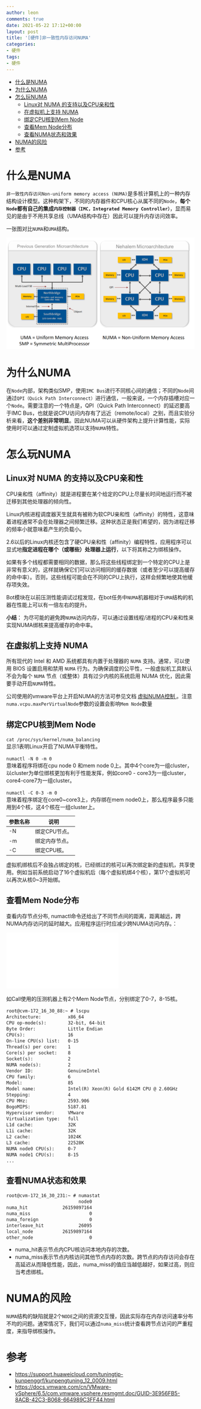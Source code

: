 ```yaml
---
author: leon
comments: true
date: 2021-05-22 17:12+00:00
layout: post
title: '[硬件]非一致性内存访问NUMA'
categories:
- 硬件
tags:
- 硬件
---
```



- [什么是NUMA](#什么是numa)
- [为什么NUMA](#为什么numa)
- [怎么玩NUMA](#怎么玩numa)
  - [Linux对 NUMA 的支持以及CPU亲和性](#linux对-numa-的支持以及cpu亲和性)
  - [在虚拟机上支持 NUMA](#在虚拟机上支持-numa)
  - [绑定CPU核到Mem Node](#绑定cpu核到mem-node)
  - [查看Mem Node分布](#查看mem-node分布)
  - [查看NUMA状态和效果](#查看numa状态和效果)
- [NUMA的风险](#numa的风险)
- [参考](#参考)


# 什么是NUMA

`非一致性内存访问Non-uniform memory access (NUMA)`是多核计算机上的一种内存结构设计模型。这种构架下，不同的内存器件和CPU核心从属不同的`Node`，**每个`Node`都有自己的集成`内存控制器（IMC，Integrated Memory Controller）`**，显而易见的是由于不用共享总线（UMA结构中存在）因此可以提升内存访问效率。

一张图对比`NUMA`和`UMA`结构。

![](/images/uma-vs-numa1.png)


# 为什么NUMA

在`Node`内部，架构类似SMP，使用`IMC Bus`进行不同核心间的通信；不同的`Node`间通过`QPI（Quick Path Interconnect）`进行通信，一般来说，一个内存插槽对应一个`Node`。需要注意的一个特点是，QPI（Quick Path Interconnect）的延迟要高于IMC Bus，也就是说CPU访问内存有了远近（remote/local）之别，而且实验分析来看，**这个差别非常明显**。因此NUMA可以从硬件架构上提升计算性能，实际使用时可以通过定制虚拟机选项以支持`NUMA`特性。

# 怎么玩NUMA

## Linux对 NUMA 的支持以及CPU亲和性

CPU亲和性（affinity）就是进程要在某个给定的CPU上尽量长时间地运行而不被迁移到其他处理器的倾向性。

Linux内核进程调度器天生就具有被称为软CPU亲和性（affinity）的特性，这意味着进程通常不会在处理器之间频繁迁移。这种状态正是我们希望的，因为进程迁移的频率小就意味着产生的负载小。

2.6以后的Linux内核还包含了硬CPU亲和性（affinity）编程特性，应用程序可以显式地**指定进程在哪个（或哪些）处理器上运行**，以下将其称之为绑核操作。

如果有多个线程都需要相同的数据，那么将这些线程绑定到一个特定的CPU上是非常有意义的，这样就确保它们可以访问相同的缓存数据（或者至少可以提高缓存的命中率）。否则，这些线程可能会在不同的CPU上执行，这样会频繁地使其他缓存项失效。

Bot模块在以前压测性能调试过程发现，在bot任务中`NUMA`机器相对于`UMA`结构的机器在性能上可以有一倍左右的提升。

**小结**： 为尽可能的避免跨`NUMA`访问内存，可以通过设置线程/进程的CPU亲和性来实现NUMA绑核来提高缓存的命中率。

## 在虚拟机上支持 NUMA

所有现代的 Intel 和 AMD 系统都具有内置于处理器的 `NUMA` 支持。通常，可以使用 BIOS 设置启用和禁用 `NUMA` 行为。为确保调度的公平性，一般虚拟机工具默认不会为每个 `NUMA` 节点（或整体）具有过少内核的系统启用 NUMA 优化，因此需要手动开启`NUMA`特性。

公司使用的vmware平台上开启NUMA的方法可参见文档 [虚拟NUMA控制
](https://docs.vmware.com/cn/VMware-vSphere/6.5/com.vmware.vsphere.resmgmt.doc/GUID-3E956FB5-8ACB-42C3-B068-664989C3FF44.html)。注意`numa.vcpu.maxPerVirtualNode`参数的设置会影响`Mem Node`数量

## 绑定CPU核到Mem Node

`cat /proc/sys/kernel/numa_balancing`  
显示1表明Linux开启了NUMA平衡特性。

`numactl -N 0 -m 0`   
意味着程序将绑在cpu node 0 和mem node 0上。其中4个core为一组cluster，以cluster为单位绑核更加有利于性能发挥，例如core0 - core3为一组cluster，core4-core7为一组cluster。

`numactl -C 0-3 -m 0`  
意味着程序绑定在core0~core3上，内存绑在mem node0上，那么程序最多只能用到4个核，这4个核在一组cluster上。

|参数名称|说明|
|-|-|
|-N|绑定CPU节点。|
|-m|绑定内存节点。|
|-C|绑定CPU核。|



虚拟机绑核后不会独占绑定的核，已经绑过的核可以再次绑定新的虚拟机，共享使用。例如当前系统启动了16个虚拟机后（每个虚拟机绑4个核），第17个虚拟机可以再次从核0~3开始绑。

## 查看Mem Node分布
查看内存节点分布, numactl命令还给出了不同节点间的距离，距离越远，跨NUMA内存访问的延时越大。应用程序运行时应减少跨NUMA访问内存。：


![](./numma/numa-ctrl1.log)

如Call使用的压测机器上有2个Mem Node节点，分别绑定了0-7，8-15核。

```
root@cvm-172_16_30_88:~ # lscpu
Architecture:          x86_64
CPU op-mode(s):        32-bit, 64-bit
Byte Order:            Little Endian
CPU(s):                16
On-line CPU(s) list:   0-15
Thread(s) per core:    1
Core(s) per socket:    8
Socket(s):             2
NUMA node(s):          2
Vendor ID:             GenuineIntel
CPU family:            6
Model:                 85
Model name:            Intel(R) Xeon(R) Gold 6142M CPU @ 2.60GHz
Stepping:              4
CPU MHz:               2593.906
BogoMIPS:              5187.81
Hypervisor vendor:     VMware
Virtualization type:   full
L1d cache:             32K
L1i cache:             32K
L2 cache:              1024K
L3 cache:              22528K
NUMA node0 CPU(s):     0-7
NUMA node1 CPU(s):     8-15
...
```

## 查看NUMA状态和效果
```
root@cvm-172_16_30_231:~ # numastat 
                           node0
numa_hit             26159897164
numa_miss                      0
numa_foreign                   0
interleave_hit             26095
local_node           26159897164
other_node                     0
```
- numa_hit表示节点内CPU核访问本地内存的次数。
- numa_miss表示节点内核访问其他节点内存的次数。跨节点的内存访问会存在高延迟从而降低性能，因此，numa_miss的值应当越低越好，如果过高，则应当考虑绑核。


# NUMA的风险

`NUMA`结构的缺陷就是2个`NODE`之间的资源交互慢，因此实际存在内存访问速率分布不均的问题。通常情况下，我们可以通过`numa_miss`统计查看跨节点访问的严重程度，来指导绑核操作。


# 参考
- https://support.huaweicloud.com/tuningtip-kunpenggrf/kunpengtuning_12_0009.html
- https://docs.vmware.com/cn/VMware-vSphere/6.5/com.vmware.vsphere.resmgmt.doc/GUID-3E956FB5-8ACB-42C3-B068-664989C3FF44.html